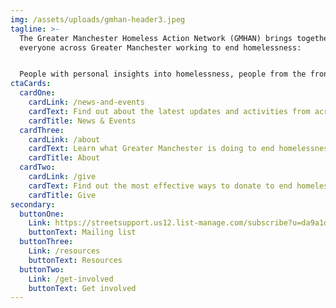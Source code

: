 ```yaml
---
img: /assets/uploads/gmhan-header3.jpeg
tagline: >-
  The Greater Manchester Homeless Action Network (GMHAN) brings together
  everyone across Greater Manchester working to end homelessness:


  People with personal insights into homelessness, people from the frontline organisations, public sector officers, and anyone working to find more effective solutions to the homelessness crisis.
ctaCards:
  cardOne:
    cardLink: /news-and-events
    cardText: Find out about the latest updates and activities from across the Network
    cardTitle: News & Events
  cardThree:
    cardLink: /about
    cardText: Learn what Greater Manchester is doing to end homelessness
    cardTitle: About
  cardTwo:
    cardLink: /give
    cardText: Find out the most effective ways to donate to end homelessness
    cardTitle: Give
secondary:
  buttonOne:
    Link: https://streetsupport.us12.list-manage.com/subscribe?u=da9a1d4bb2b1a69a981456972&id=3c6ae13085
    buttonText: Mailing list
  buttonThree:
    Link: /resources
    buttonText: Resources
  buttonTwo:
    Link: /get-involved
    buttonText: Get involved
---
```

